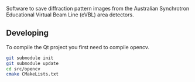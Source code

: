 Software to save diffraction pattern images from the Australian Synchrotron Educational Virtual Beam Line (eVBL) area detectors.

Developing
----------

To compile the Qt project you first need to compile opencv.

```bash
git submodule init
git submodule update
cd src/opencv
cmake CMakeLists.txt
```

